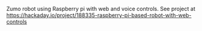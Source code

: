 Zumo robot using Raspberry pi with web and voice controls.
See project at https://hackaday.io/project/188335-raspberry-pi-based-robot-with-web-controls
